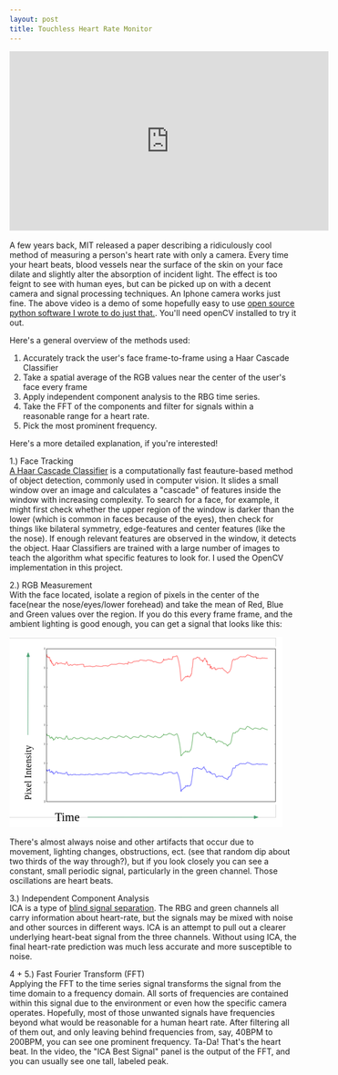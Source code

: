 ```yaml
---
layout: post
title: Touchless Heart Rate Monitor
---
```


<iframe width="560" height="315" src="https://www.youtube.com/embed/ciPy2Ac-Hbc#t=30s" frameborder="0" allowfullscreen></iframe>

A few years back, MIT released a paper describing a ridiculously cool method of measuring a person's heart rate with only a camera. Every time your heart beats, blood vessels near the surface of the skin on your face dilate and slightly alter the absorption of incident light. The effect is too feignt to see with human eyes, but can be picked up on with a decent camera and signal processing techniques. An Iphone camera works just fine. The above video is a demo of some hopefully easy to use [open source python software I wrote to do just that.](https://github.com/dwieker/FaceTrack). You'll need openCV installed to try it out.

Here's a general overview of the methods used:   
1. Accurately track the user's face frame-to-frame using a Haar Cascade Classifier  
2. Take a spatial average of the RGB values near the center of the user's face every frame   
3. Apply independent component analysis to the RBG time series.   
4. Take the FFT of the components and filter for signals within a reasonable range for a heart rate.  
5. Pick the most prominent frequency.  

Here's a more detailed explanation, if you're interested!

1.) Face Tracking  
[A Haar Cascade Classifier](http://docs.opencv.org/2.4/modules/objdetect/doc/cascade_classification.html) is a computationally fast feauture-based method of object detection, commonly used in computer vision. It slides a small window over an image and calculates a "cascade" of features inside the window with increasing complexity. To search for a face, for example, it might first check whether the upper region of the window is darker than the lower (which is common in faces because of the eyes), then check for things like bilateral symmetry, edge-features and center features (like the the nose). If enough relevant features are observed in the window, it detects the object. Haar Classifiers are trained with a large number of images to teach the algorithm what specific features to look for. I used the OpenCV implementation in this project. 

2.) RGB Measurement  
With the face located, isolate a region of pixels in the center of the face(near the nose/eyes/lower forehead) and take the mean of Red, Blue and Green values over the region. If you do this every frame frame, and the ambient lighting is good enough, you can get a signal that looks like this:

![Output](https://github.com/dwieker/dwieker.github.io/blob/master/images/series.png?raw=true)

There's almost always noise and other artifacts that occur due to movement, lighting changes, obstructions, ect. (see that random dip about two thirds of the way through?), but if you look closely you can see a constant, small periodic signal, particularly in the green channel. Those oscillations are heart beats.    


3.) Independent Component Analysis  
ICA is a type of [blind signal separation](https://en.wikipedia.org/wiki/Blind_signal_separation). The RBG and green channels all carry information about heart-rate, but the signals may be mixed with noise and other sources in different ways. ICA is an attempt to pull out a clearer underlying heart-beat signal from the three channels. Without using ICA, the final heart-rate prediction was much less accurate and more susceptible to noise. 

4 + 5.) Fast Fourier Transform (FFT)  
Applying the FFT to the time series signal transforms the signal from the time domain to a frequency domain. All sorts of frequencies are contained within this signal due to the environment or even how the specific camera operates. Hopefully, most of those unwanted signals have frequencies beyond what would be reasonable for a human heart rate. After filtering all of them out, and only leaving behind frequencies from, say, 40BPM to 200BPM, you can see one prominent frequency. Ta-Da! That's the heart beat. In the video, the "ICA Best Signal" panel is the output of the FFT, and you can usually see one tall, labeled peak. 
